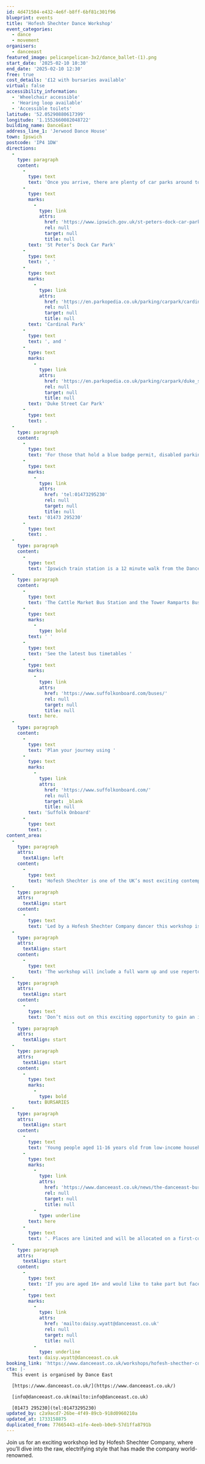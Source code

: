 ```yaml
---
id: 4d471504-e432-4e6f-b8ff-6bf81c301f96
blueprint: events
title: 'Hofesh Shechter Dance Workshop'
event_categories:
  - dance
  - movement
organisers:
  - danceeast
featured_image: pelicanpelican-3x2/dance_ballet-(1).png
start_date: '2025-02-10 10:30'
end_date: '2025-02-10 12:30'
free: true
cost_details: '£12 with bursaries available'
virtual: false
accessibility_information:
  - 'Wheelchair accessible'
  - 'Hearing loop available'
  - 'Accessible toilets'
latitude: '52.05290880617399'
longitude: '1.1552660082048722'
building_name: DanceEast
address_line_1: 'Jerwood Dance House'
town: Ipswich
postcode: 'IP4 1DW'
directions:
  -
    type: paragraph
    content:
      -
        type: text
        text: 'Once you arrive, there are plenty of car parks around town but the closest ones to us are '
      -
        type: text
        marks:
          -
            type: link
            attrs:
              href: 'https://www.ipswich.gov.uk/st-peters-dock-car-park'
              rel: null
              target: null
              title: null
        text: 'St Peter’s Dock Car Park'
      -
        type: text
        text: ', '
      -
        type: text
        marks:
          -
            type: link
            attrs:
              href: 'https://en.parkopedia.co.uk/parking/carpark/cardinal_park/ip1/ipswich/?arriving=202403071500&leaving=202403071700'
              rel: null
              target: null
              title: null
        text: 'Cardinal Park'
      -
        type: text
        text: ', and '
      -
        type: text
        marks:
          -
            type: link
            attrs:
              href: 'https://en.parkopedia.co.uk/parking/carpark/duke_street-2/ip3/ipswich/?arriving=202403071500&leaving=202403071700'
              rel: null
              target: null
              title: null
        text: 'Duke Street Car Park'
      -
        type: text
        text: .
  -
    type: paragraph
    content:
      -
        type: text
        text: 'For those that hold a blue badge permit, disabled parking is available on a first come first served basis in the lay-by at the front of the building, please contact our Box Office team for further information on '
      -
        type: text
        marks:
          -
            type: link
            attrs:
              href: 'tel:01473295230'
              rel: null
              target: null
              title: null
        text: '01473 295230'
      -
        type: text
        text: .
  -
    type: paragraph
    content:
      -
        type: text
        text: 'Ipswich train station is a 12 minute walk from the DanceHouse.'
  -
    type: paragraph
    content:
      -
        type: text
        text: 'The Cattle Market Bus Station and the Tower Ramparts Bus Station are within 15 minutes’ walk and buses run frequently.'
      -
        type: text
        marks:
          -
            type: bold
        text: ' '
      -
        type: text
        text: 'See the latest bus timetables '
      -
        type: text
        marks:
          -
            type: link
            attrs:
              href: 'https://www.suffolkonboard.com/buses/'
              rel: null
              target: null
              title: null
        text: here.
  -
    type: paragraph
    content:
      -
        type: text
        text: 'Plan your journey using '
      -
        type: text
        marks:
          -
            type: link
            attrs:
              href: 'https://www.suffolkonboard.com/'
              rel: null
              target: _blank
              title: null
        text: 'Suffolk Onboard'
      -
        type: text
        text: .
content_area:
  -
    type: paragraph
    attrs:
      textAlign: left
    content:
      -
        type: text
        text: 'Hofesh Shechter is one of the UK’s most exciting contemporary artists. His unique style of choreography, infused with honesty and raw physicality has won Hofesh and his Company world-wide acclaim.'
  -
    type: paragraph
    attrs:
      textAlign: start
    content:
      -
        type: text
        text: 'Led by a Hofesh Shechter Company dancer this workshop is an opportunity for dance teachers, students and professional dancers to explore the Company’s distinctive movement style – combining energy, emotion, floor work, groove and rhythm, at the heart of their dynamic choreography.'
  -
    type: paragraph
    attrs:
      textAlign: start
    content:
      -
        type: text
        text: 'The workshop will include a full warm up and use repertoire and imagery from Hofesh’s critically acclaimed work, to explore his creative process.'
  -
    type: paragraph
    attrs:
      textAlign: start
    content:
      -
        type: text
        text: 'Don’t miss out on this exciting opportunity to gain an insight into the work of Hofesh Shechter and connect with like-minded dancers in a creative, inspiring environment.'
  -
    type: paragraph
    attrs:
      textAlign: start
  -
    type: paragraph
    attrs:
      textAlign: start
    content:
      -
        type: text
        marks:
          -
            type: bold
        text: BURSARIES
  -
    type: paragraph
    attrs:
      textAlign: start
    content:
      -
        type: text
        text: 'Young people aged 11-16 years old from low-income households may be eligible to access this class for free through the DanceEast Bursary Fund. Find out more about the DanceEast Bursary Fund and the necessary criteria '
      -
        type: text
        marks:
          -
            type: link
            attrs:
              href: 'https://www.danceeast.co.uk/news/the-danceeast-bursary-fund/'
              rel: null
              target: null
              title: null
          -
            type: underline
        text: here
      -
        type: text
        text: '. Places are limited and will be allocated on a first-come, first-served basis.'
  -
    type: paragraph
    attrs:
      textAlign: start
    content:
      -
        type: text
        text: 'If you are aged 16+ and would like to take part but face financial barriers, please contact '
      -
        type: text
        marks:
          -
            type: link
            attrs:
              href: 'mailto:daisy.wyatt@danceeast.co.uk'
              rel: null
              target: null
              title: null
          -
            type: underline
        text: daisy.wyatt@danceeast.co.uk
booking_link: 'https://www.danceeast.co.uk/workshops/hofesh-shecther-company-dance-workshop/'
cta: |-
  This event is organised by Dance East

  [https://www.danceeast.co.uk/](https://www.danceeast.co.uk/)

  [info@danceeast.co.uk(mailto:info@danceeast.co.uk)

  [01473 295230](tel:01473295230)
updated_by: c2a9acd7-26be-4f49-89cb-918d0960210a
updated_at: 1733158875
duplicated_from: 77665443-e1fe-4eeb-b0e9-57d1ffa8791b
---
```

Join us for an exciting workshop led by Hofesh Shechter Company, where you’ll dive into the raw, electrifying style that has made the company world-renowned.